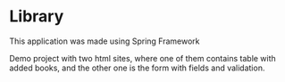 # Library
This application was made using Spring Framework

Demo project with two html sites, where one of them 
contains table with added books, and the other one 
is the form with fields and validation. 